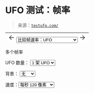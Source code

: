 <!--yml

分类：未分类

日期：2024-05-27 14:25:23

-->

# UFO 测试：帧率

> 来源：[`testufo.com/`](https://testufo.com/)

| ![](img/8451d8425012a66e48b51e953ca58c1f.png) <select class="selectTestMenu setting" title="选择其中一个 Test UFO Motion Tests！" id="masterTests"><option value="" disabled="disabled">----------- 演示 -----------</option> <option value="framerates">比较帧速率：UFO</option> <option value="framerates-versus">比较帧速率：视频游戏运动</option> <option value="framerates-text">比较帧速率：垂直滚动</option> <option value="blackframes">黑帧插入</option> <option value="persistence">视觉坚持 - 光学幻觉</option> <option value="eyetracking">眼动追踪模糊 - 光学幻觉</option> <option value="mousearrow">幻影阵列效应 - 鼠标箭头</option> <option value="stutter">顿挫和撕裂</option> <option value="vrr">可变刷新率模拟</option> <option value="" disabled="disabled">----------- 测试 -----------</option> <option value="ghosting">鬼影/追踪摄像机</option> <option value="blurtrail">模糊轨迹/ PWM</option> <option value="photo">移动照片</option> <option value="chase">追逐方块</option> <option value="mprt">动态图片响应时间（MPRT）</option> <option value="inversion">倒置伪像（棋盘格模式）</option> <option value="aliasing-visibility">混叠可见性</option> <option value="" disabled="disabled">----------- 特殊工具 -----------</option> <option value="frameskipping">跳帧 - 用于显示器超频</option> <option value="refreshrate">带有小数位的刷新率</option> <option value="crosstalk">闪烁交叉 - 用于模糊减少</option> <option value="gtg-vs-mprt">GtG 与 MPRT</option> <option value="scanskew">扫描偏移 - 倾斜/果冻效应</option> <option value="blurbusterslaw">模糊猎人定律 - 运动模糊物理</option> <option value="rainboweffect">彩色连续彩虹效应</option> <option value="interlace">视频交错模拟</option> <option value="scanout">扫描输出 - 用于高速摄像机</option> <option value="flicker">闪烁 - 高速视频或示波器</option> <option value="animation-time-graph">浏览器动画定时精度图</option></select> ![](img/ba87ad3ea418835dc098157af2e1b7f0.png) |
| --- |

多个帧率

UFO 数量： <select title="count" id="count" class="setting" data-format="integer" data-default="3" data-min="1" data-max="8"><option value="1">1 架 UFO</option> <option value="2">2 架 UFO</option> <option value="3">3 架 UFO</option> <option value="4">4 架 UFO</option> <option value="5">5 架 UFO</option> <option value="6">6 架 UFO</option></select>

背景： <select title="background" id="background" class="setting" data-format="text" data-default="stars"><option value="none">无</option> <option value="stars">星星</option></select>

速度：<select title="pps" id="pps" class="setting" data-default="960" data-format="integer" data-min="60" data-max="10000"><option value="120">每秒 120 像素</option> <option value="240">每秒 240 像素</option> <option value="480">每秒 480 像素</option> <option value="720">每秒 720 像素</option> <option value="960">每秒 960 像素</option> <option value="1200">每秒 1200 像素</option> <option value="1440">每秒 1440 像素</option> <option value="1920">每秒 1920 像素</option> <option value="2560">每秒 2560 像素</option> <option value="2880">每秒 2880 像素</option> <option value="3840">每秒 3840 像素</option></select>

<canvas id="area51"></canvas>
